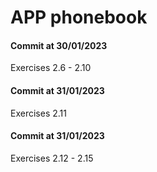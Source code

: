 # APP phonebook
#### Commit at 30/01/2023
Exercises 2.6 - 2.10
#### Commit at 31/01/2023
Exercises 2.11
#### Commit at 31/01/2023
Exercises 2.12 - 2.15
